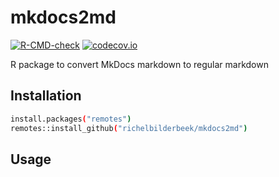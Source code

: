 # mkdocs2md

<!-- markdownlint-disable MD013 --><!-- Badges cannot be split up over lines, hence will break 80 characters per line -->

[![R-CMD-check](https://github.com/richelbilderbeek/mkdocs2md/actions/workflows/R-CMD-check.yaml/badge.svg?branch=main)](https://github.com/richelbilderbeek/mkdocs2md/actions/workflows/R-CMD-check.yaml)
[![codecov.io](https://codecov.io/github/richelbilderbeek/mkdocs2md/coverage.svg?branch=main)](https://codecov.io/github/richelbilderbeek/mkdocs2md/branch/main)

<!-- markdownlint-enable MD013 -->

R package to convert MkDocs markdown to regular markdown

## Installation

```bash
install.packages("remotes")
remotes::install_github("richelbilderbeek/mkdocs2md")
```

## Usage

```

```
